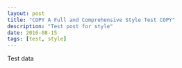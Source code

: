 ```yaml
---
layout: post
title: "COPY A Full and Comprehensive Style Test COPY"
description: "Test post for style"
date: 2016-08-15
tags: [test, style]
---
```


Test data

